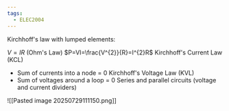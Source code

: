```yaml
---
tags:
  - ELEC2004
---
```

Kirchhoff's law with lumped elements:

$V=IR$ (Ohm's Law)
$P=VI=\frac{V^{2}}{R}=I^{2}R$
Kirchhoff's Current Law (KCL)
- Sum of currents into a node = 0
Kirchhoff's Voltage Law (KVL)
- Sum of voltages around a loop = 0
Series and parallel circuits (voltage and current dividers)

![[Pasted image 20250729111150.png]]

